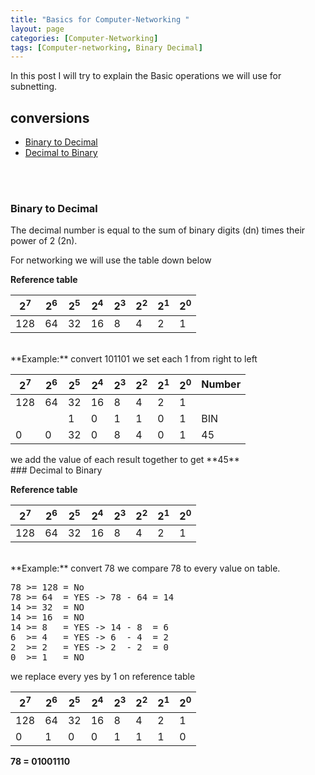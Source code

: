 ```yaml
---
title: "Basics for Computer-Networking "
layout: page
categories: [Computer-Networking]
tags: [Computer-networking, Binary Decimal]
---
```


In this post I will try to explain the
Basic operations we will use for subnetting.

## conversions
- [Binary to Decimal](https://o5m4n.github.io/Basic-Computer-Networking#binary-to-decimal)
- [Decimal to Binary](https://o5m4n.github.io/Basic-Computer-Networking#decimal-to-binary)
<br>  
<br>  

### Binary to Decimal


The decimal number is equal to the sum of binary digits (dn) times their power of 2 (2n).

For networking we will use the table down below 

**Reference table**  

| 2<sup>7</sup>| 2<sup>6</sup> | 2<sup>5</sup> | 2<sup>4</sup> | 2<sup>3</sup> | 2<sup>2</sup> | 2<sup>1</sup>| 2<sup>0</sup> |
| --- | --- | --- | --- | --- | --- | --- | --- |
| 128 | 64  | 32  | 16  | 8   | 4   | 2   | 1   |  

<br />
**Example:**  
convert 101101  
we set each 1 from right to left 

<div class="table-wrapper" markdown="block">
  
| 2<sup>7</sup>| 2<sup>6</sup> | 2<sup>5</sup> | 2<sup>4</sup> | 2<sup>3</sup> | 2<sup>2</sup> | 2<sup>1</sup>| 2<sup>0</sup> | Number |
| --- | --- | --- | --- | --- | --- | --- | --- | --- |
| 128 | 64  | 32  | 16  | 8   | 4   | 2   | 1   |     |
|     |     | 1   | 0   | 1   | 1   | 0   | 1   | BIN |
| 0   | 0   | 32  | 0   | 8   | 4   | 0   | 1   | 45  |
  
</div>  
we add the value of each result together to get **45**  

  
<br />   
### Decimal to Binary

**Reference table**  

| 2<sup>7</sup>| 2<sup>6</sup> | 2<sup>5</sup> | 2<sup>4</sup> | 2<sup>3</sup> | 2<sup>2</sup> | 2<sup>1</sup>| 2<sup>0</sup> |
| --- | --- | --- | --- | --- | --- | --- | --- |
| 128 | 64  | 32  | 16  | 8   | 4   | 2   | 1   |  

<br />
**Example:**  
convert 78  
we compare 78 to every value on table.

<pre>
78 >= 128 = No 
78 >= 64  = YES -> 78 - 64 = 14  
14 >= 32  = NO  
14 >= 16  = NO  
14 >= 8   = YES -> 14 - 8  = 6
6  >= 4   = YES -> 6  - 4  = 2
2  >= 2   = YES -> 2  - 2  = 0
0  >= 1   = NO
</pre>

we replace every yes by 1 on reference table  

| 2<sup>7</sup>| 2<sup>6</sup> | 2<sup>5</sup> | 2<sup>4</sup> | 2<sup>3</sup> | 2<sup>2</sup> | 2<sup>1</sup>| 2<sup>0</sup> |
| --- | --- | --- | --- | --- | --- | --- | --- |
| 128 | 64  | 32  | 16  | 8   | 4   | 2   | 1   |
| 0   | 1   | 0   | 0   | 1   | 1   | 1   | 0   |  

**78 = 01001110**


<br>